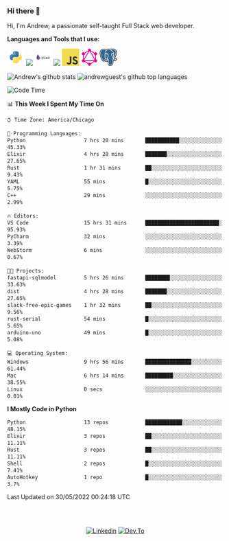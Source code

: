 ### Hi there 👋

Hi, I'm Andrew, a passionate self-taught Full Stack web developer.

**Languages and Tools that I use:**  

<code><img height="40" src="https://raw.githubusercontent.com/github/explore/80688e429a7d4ef2fca1e82350fe8e3517d3494d/topics/python/python.png"></code>
<code><img height="40" src="https://fastapi.tiangolo.com/img/logo-margin/logo-teal.png"></code>
<code><img height="40" src="https://raw.githubusercontent.com/github/explore/d106aa3f6fa091ab80ab5c8cf0d931baff3caaea/topics/elixir/elixir.png"></code>
<code><img height="40" src="https://img.stackshare.io/service/3262/-s9uoLIN.png"></code>
<code><img height="40" src="https://raw.githubusercontent.com/github/explore/80688e429a7d4ef2fca1e82350fe8e3517d3494d/topics/javascript/javascript.png"></code>
<code><img height="40" src="https://raw.githubusercontent.com/github/explore/5c058a388828bb5fde0bcafd4bc867b5bb3f26f3/topics/graphql/graphql.png"></code>
<code><img height="40" src="https://raw.githubusercontent.com/github/explore/80688e429a7d4ef2fca1e82350fe8e3517d3494d/topics/postgresql/postgresql.png"></code>

![Andrew's github stats](https://github-readme-stats.vercel.app/api?username=andrewguest&show_icons=true&theme=vue-dark&count_private=true)
<img height="180em" src="https://github-readme-stats.vercel.app/api/top-langs/?username=andrewguest&theme=vue-dark&layout=compact" alt="andrewguest's github top languages" />

<!--START_SECTION:waka-->
![Code Time](http://img.shields.io/badge/Code%20Time-1%2C115%20hrs%2034%20mins-blue)

📊 **This Week I Spent My Time On** 

```text
⌚︎ Time Zone: America/Chicago

💬 Programming Languages: 
Python                   7 hrs 20 mins       ███████████░░░░░░░░░░░░░░   45.33% 
Elixir                   4 hrs 28 mins       ███████░░░░░░░░░░░░░░░░░░   27.65% 
Rust                     1 hr 31 mins        ██░░░░░░░░░░░░░░░░░░░░░░░   9.43% 
YAML                     55 mins             █░░░░░░░░░░░░░░░░░░░░░░░░   5.75% 
C++                      29 mins             ░░░░░░░░░░░░░░░░░░░░░░░░░   2.99%

🔥 Editors: 
VS Code                  15 hrs 31 mins      ████████████████████████░   95.93% 
PyCharm                  32 mins             ░░░░░░░░░░░░░░░░░░░░░░░░░   3.39% 
WebStorm                 6 mins              ░░░░░░░░░░░░░░░░░░░░░░░░░   0.67%

🐱‍💻 Projects: 
fastapi-sqlmodel         5 hrs 26 mins       ████████░░░░░░░░░░░░░░░░░   33.63% 
dist                     4 hrs 28 mins       ███████░░░░░░░░░░░░░░░░░░   27.65% 
slack-free-epic-games    1 hr 32 mins        ██░░░░░░░░░░░░░░░░░░░░░░░   9.56% 
rust-serial              54 mins             █░░░░░░░░░░░░░░░░░░░░░░░░   5.65% 
arduino-uno              49 mins             █░░░░░░░░░░░░░░░░░░░░░░░░   5.08%

💻 Operating System: 
Windows                  9 hrs 56 mins       ███████████████░░░░░░░░░░   61.44% 
Mac                      6 hrs 14 mins       █████████░░░░░░░░░░░░░░░░   38.55% 
Linux                    0 secs              ░░░░░░░░░░░░░░░░░░░░░░░░░   0.01%

```

**I Mostly Code in Python** 

```text
Python                   13 repos            ████████████░░░░░░░░░░░░░   48.15% 
Elixir                   3 repos             ██░░░░░░░░░░░░░░░░░░░░░░░   11.11% 
Rust                     3 repos             ██░░░░░░░░░░░░░░░░░░░░░░░   11.11% 
Shell                    2 repos             █░░░░░░░░░░░░░░░░░░░░░░░░   7.41% 
AutoHotkey               1 repo              █░░░░░░░░░░░░░░░░░░░░░░░░   3.7%

```



 Last Updated on 30/05/2022 00:24:18 UTC
<!--END_SECTION:waka-->

<br><br>
<p align="center">
   <a href="https://www.linkedin.com/in/andrew-guest-a891759a" target="_blank"><img src="https://img.shields.io/badge/LinkedIn-0077B5?style=for-the-badge&logo=linkedin&logoColor=white" alt="Linkedin"></a>
  <a href="https://dev.to/aguest" target="_blank"><img src="https://img.shields.io/badge/Dev.to-0A0A0A?style=for-the-badge&logo=dev%2Eto&logoColor=white" alt="Dev.To"></a>
</p>
